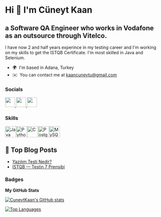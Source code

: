 Hi 👋 I'm Cüneyt Kaan
============================

a Software QA Engineer who works in Vodafone as an outsource through Vitelco.
--------------------

I have now 2 and half years experince in my testing career and I'm working on my skills to get the ISTQB Certificate. I'm most skilled in Java and Selenium.

*   🌍  I'm based in Adana, Turkey
*   ✉️  You can contact me at [kaancuneytu@gmail.com](mailto:kaancuneytu@gmail.com)

### Socials

<p align="left"> <a href="https://www.github.com/CuneytKaan" target="_blank" rel="noreferrer"> <picture> <source media="(prefers-color-scheme: dark)" srcset="https://raw.githubusercontent.com/danielcranney/readme-generator/main/public/icons/socials/github-dark.svg" /> <source media="(prefers-color-scheme: light)" srcset="https://raw.githubusercontent.com/danielcranney/readme-generator/main/public/icons/socials/github.svg" /> <img src="https://raw.githubusercontent.com/danielcranney/readme-generator/main/public/icons/socials/github.svg" width="32" height="32" /> </picture> </a> <a href="https://www.linkedin.com/in/c-kaan-ugurerkan/" target="_blank" rel="noreferrer"> <picture> <source media="(prefers-color-scheme: dark)" srcset="https://raw.githubusercontent.com/danielcranney/readme-generator/main/public/icons/socials/linkedin-dark.svg" /> <source media="(prefers-color-scheme: light)" srcset="https://raw.githubusercontent.com/danielcranney/readme-generator/main/public/icons/socials/linkedin.svg" /> <img src="https://raw.githubusercontent.com/danielcranney/readme-generator/main/public/icons/socials/linkedin.svg" width="32" height="32" /> </picture> </a> <a href="http://www.medium.com/@cuneytkaanu" target="_blank" rel="noreferrer"> <picture> <source media="(prefers-color-scheme: dark)" srcset="https://raw.githubusercontent.com/danielcranney/readme-generator/main/public/icons/socials/medium-dark.svg" /> <source media="(prefers-color-scheme: light)" srcset="https://raw.githubusercontent.com/danielcranney/readme-generator/main/public/icons/socials/medium.svg" /> <img src="https://raw.githubusercontent.com/danielcranney/readme-generator/main/public/icons/socials/medium.svg" width="32" height="32" /> </picture> </a></p>

### Skills 
<p align="left">
<a href="https://www.oracle.com/java/" target="_blank" rel="noreferrer"><img src="https://raw.githubusercontent.com/danielcranney/readme-generator/main/public/icons/skills/java-colored.svg" width="36" height="36" alt="Java" /></a><a href="https://www.python.org/" target="_blank" rel="noreferrer"><img src="https://raw.githubusercontent.com/danielcranney/readme-generator/main/public/icons/skills/python-colored.svg" width="36" height="36" alt="Python" /></a><a href="https://docs.microsoft.com/en-us/cpp/?view=msvc-170" target="_blank" rel="noreferrer"><img src="https://raw.githubusercontent.com/danielcranney/readme-generator/main/public/icons/skills/c-colored.svg" width="36" height="36" alt="C" /></a><a href="https://www.postgresql.org/" target="_blank" rel="noreferrer"><img src="https://raw.githubusercontent.com/danielcranney/readme-generator/main/public/icons/skills/postgresql-colored.svg" width="36" height="36" alt="PostgreSQL" /></a><a href="https://www.mysql.com/" target="_blank" rel="noreferrer"><img src="https://raw.githubusercontent.com/danielcranney/readme-generator/main/public/icons/skills/mysql-colored.svg" width="36" height="36" alt="MySQL" /></a>
                    </p>
                    
## 📝 Top Blog Posts

-   [Yazılım Testi Nedir?](https://medium.com/@cuneytkaanu/yaz%C4%B1l%C4%B1m-testi-nedir-36c86b5639b6)
-   [ISTQB — Testin 7 Prensibi](https://medium.com/@cuneytkaanu/istqb-testin-7-prensibi-5d66f98a25a9)

### Badges

<b>My GitHub Stats</b>

<a href="http://www.github.com/CuneytKaan"><img src="https://github-readme-stats.vercel.app/api?username=CuneytKaan&show_icons=true&hide=&title_color=6366f1&text_color=ffffff&icon_color=ef4444&bg_color=1c1917&hide_border=true&show_icons=true" alt="CuneytKaan's GitHub stats" /></a>

<a href="https://github.com/CuneytKaan" align="left"><img src="https://github-readme-stats.vercel.app/api/top-langs/?username=CuneytKaan&langs_count=10&title_color=6366f1&text_color=ffffff&icon_color=ef4444&bg_color=1c1917&hide_border=true&locale=en&custom_title=Top%20%Languages" alt="Top Languages" /></a>
